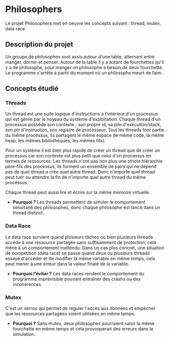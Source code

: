 # Philosophers 
Le projet Philosophers met en oeuvre les concepts suivant : thread, mutex, data race.

## Description du projet
Un groupe de philosophes sont assis autour d'une table, alternant entre manger, dormir et penser. Autour de la table il y a autant de fourchettes qu'il y a de 
philosophe, pour manger un philosophe a besoin de deux fourchette. Le programme s'arrête à partir du moment où un philosophe meurt de faim.

## Concepts étudié

### Threads
Un thread est une suite logique d'instructions à l'intérieur d'un processus qui est gérée par le noyeau du système d'exploitation. Chaque thread d'un processus possède son contexte : son propre id, sa pile d'exécution/stack, son ptr d'instruction, son registre de processeur. 
Tout les threads font partie du même processus, ils partagent le même espace (le même code, la même heap, les mêmes bibliothèques, les mêmes fds).

Pour un système il est bien plus rapide de créer un thread que de créer un processus car son contexte est plus petit que celui d'un processus en termes de ressources. Les threads n'ont pas non plus une stricte hiérarchie père-fils des processus, ils forment un ensemble de pairs qui ne dépend pas de quel thread a crée quel autre thread. Donc n'importe quel thread peut tuer ou attendre la fin de n'importe quel autre thread du même processus.

Chaque thread peut aussi lire et écrire sur la même mémoire virtuelle.

- **Pourquoi ?** Les threads permettent de simuler le comportement simultané des philosophes, donc chaque philosophe est lancé dans un thread distinct.

### Data Race
Le data race survient quand plusieurs tâches ou bien plusieurs threads accède à une ressource partagée sans suffisamment de protection, cela mène à un comportement inattendu.
Dans un cas plus concret, une situation de compétition (data race) se passe quand deux ou plusieurs threads essaye d'accéder et de modifier la même variable en même temps, cela peut mener à une erreur dans la valeur finale de la variable.

- **Pourquoi l'éviter ?** Les data races rendent le comportement du programme imprévisible pouvant entraîner des crashs ou des incohérences.

### Mutex
C'est un verrou qui permet de réguler l'accès aux données et empêcher que les ressources partagées soient utilisées en même temps.

- **Pourquoi ?** Sans mutex, deux philosophes pourraient saisir la même fourchette en même temps et cela provoquerait des erreurs dans la simulation.
